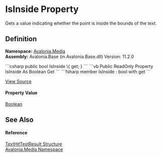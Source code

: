 # IsInside Property


Gets a value indicating whether the point is inside the bounds of the text.



## Definition
**Namespace:** <a href="N_Avalonia_Media">Avalonia.Media</a>  
**Assembly:** Avalonia.Base (in Avalonia.Base.dll) Version: 11.2.0

<Tabs groupId="api-code-preview">
<TabItem value="csharp" label="C#">
```csharp
public bool IsInside \{ get; }
```
</TabItem>
<TabItem value="vb" label="VB">
```vb
Public ReadOnly Property IsInside As Boolean
	Get
```
</TabItem>
<TabItem value="fsharp" label="F#">
```fsharp
member IsInside : bool with get
```
</TabItem>
</Tabs>



<a href="https://github.com/AvaloniaUI/Avalonia/tree/master/src/Avalonia.Base/Media/TextHitTestResult.cs#L26" title="View the source code">View Source</a>



#### Property Value
<a href="https://learn.microsoft.com/dotnet/api/system.boolean" target="_blank" rel="noopener noreferrer">Boolean</a>

## See Also


#### Reference
<a href="T_Avalonia_Media_TextHitTestResult">TextHitTestResult Structure</a>  
<a href="N_Avalonia_Media">Avalonia.Media Namespace</a>  
